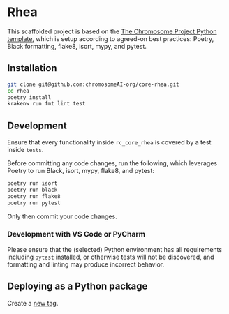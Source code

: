 # Rhea

This scaffolded project is based on the [The Chromosome Project Python template](https://github.com/chromosomeAI-org/core-python-template),
which is setup according to agreed-on best practices: Poetry, Black formatting, flake8,
isort, mypy, and pytest.

## Installation

```bash
git clone git@github.com:chromosomeAI-org/core-rhea.git
cd rhea
poetry install
krakenw run fmt lint test
```

## Development

Ensure that every functionality inside `rc_core_rhea` is covered by a test inside `tests`.

Before committing any code changes, run the following, which leverages Poetry to run Black, isort, mypy, flake8, and
pytest:

```bash
poetry run isort
poetry run black
poetry run flake8
poetry run pytest
```

Only then commit your code changes.

### Development with VS Code or PyCharm

Please ensure that the (selected) Python environment has all requirements including `pytest` installed, or otherwise
tests will not be discovered, and formatting and linting may produce incorrect behavior.

## Deploying as a Python package

Create a
[new tag](git@github.com:chromosomeAI-org/core-rhea/-/tags/new).
